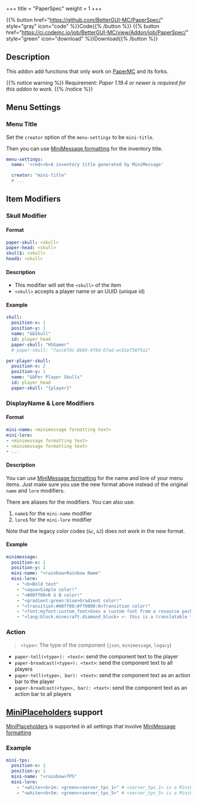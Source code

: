 +++
title = "PaperSpec"
weight = 1
+++

{{% button href="https://github.com/BetterGUI-MC/PaperSpec/" style="gray" icon="code" %}}Code{{% /button %}} {{% button href="https://ci.codemc.io/job/BetterGUI-MC/view/Addon/job/PaperSpec/" style="green" icon="download" %}}Download{{% /button %}}

## Description
This addon add functions that only work on [PaperMC](https://papermc.io/) and its forks.

{{% notice warning %}}
Requirement: _Paper 1.19.4 or newer is required for this addon to work._
{{% /notice %}}

## Menu Settings

### Menu Title

Set the `creator` option of the `menu-settings` to be `mini-title`.

Then you can use [MiniMessage formatting](https://docs.adventure.kyori.net/minimessage/index.html) for the inventory title.

```yaml
menu-settings:
  name: '<red><b>A inventory title generated by MiniMessage'

  creator: "mini-title"
  # ...
```

## Item Modifiers

### Skull Modifier

#### Format
```yaml
paper-skull: <skull>
paper-head: <skull>
skull$: <skull>
head$: <skull>
```

#### Description
* This modifier will set the `<skull>` of the item
* `<skull>` accepts a player name or an UUID (unique id)

#### Example
```yaml
skull:
  position-x: 1
  position-y: 1
  name: "&bSkull"
  id: player_head
  paper-skull: "HSGamer"
  # paper-skull: "7acc67dc-8b84-4f8d-b7ad-ec81e758f5a1"

per-player-skull:
  position-x: 2
  position-y: 1
  name: "&bPer Player Skulls"
  id: player_head
  paper-skull: "{player}"
```

### DisplayName & Lore Modifiers

#### Format
```yaml
mini-name: <minimessage formatting text>
mini-lore:
- <minimessage formatting text>
- <minimessage formatting text>
- ...
```

#### Description
You can use [MiniMessage formatting](https://docs.adventure.kyori.net/minimessage/index.html) for the name and lore of your menu items. Just make sure you use the new format above instead of the original `name` and `lore` modifiers.

There are aliases for the modifiers. You can also use:

1. `name$` for the `mini-name` modifier
2. `lore$` for the `mini-lore` modifier

Note that the legacy color codes (`&c`, `&3`) does not work in the new format.

#### Example
```yaml
minimessage:
  position-x: 1
  position-y: 1
  mini-name: "<rainbow>Rainbow Name"
  mini-lore:
    - "<b>Bold text"
    - "<aqua>Simple color!"
    - "<#00ff00>R G B color!"
    - "<gradient:green:blue>Gradient color!"
    - "<transition:#00ff00:#ff0000:0>Transition color!"
    - "<font:myfont:custom_font>Uses a custom font from a resource pack"
    - "<lang:block.minecraft.diamond_block> <- this is a translatable text"
```

### Action

> `<type>`: The type of the component (`json`, `minimessage`, `legacy`)

* `paper-tell(<type>): <text>`: send the component text to the player
* `paper-broadcast(<type>): <text>`: send the component text to all players
* `paper-tell(<type>, bar): <text>`: send the component text as an action bar to the player
* `paper-broadcast(<type>, bar): <text>`: send the component text as an action bar to all players

## [MiniPlaceholders](https://modrinth.com/plugin/miniplaceholders) support

[MiniPlaceholders](https://modrinth.com/plugin/miniplaceholders) is supported in all settings that involve [MiniMessage formatting](https://docs.adventure.kyori.net/minimessage/index.html)

### Example

```yaml
mini-tps:
  position-x: 1
  position-y: 1
  mini-name: "<rainbow>TPS"
  mini-lore:
    - "<white><b>1m: <green><server_tps_1>" # <server_tps_1> is a MiniPlaceholders placeholder
    - "<white><b>5m: <green><server_tps_5>" # <server_tps_5> is a MiniPlaceholders placeholder
```
